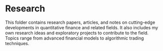 # Research

This folder contains research papers, articles, and notes on cutting-edge developments in quantitative finance and related fields. It also includes my own research ideas and exploratory projects to contribute to the field. Topics range from advanced financial models to algorithmic trading techniques.

